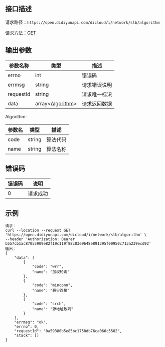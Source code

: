 ## 接口描述

请求路径：`https://open.didiyunapi.com/dicloud/i/network/slb/algorithm`

请求方法：GET

## 输出参数

| 参数名称  | 类型                           | 描述         |
| --------- | ------------------------------ | ------------ |
| errno     | int                            | 错误码       |
| errmsg    | string                         | 请求错误说明 |
| requestId | string                         | 请求唯一标识 |
| data      | array<[Algorithm](#Algorithm)> | 请求返回数据 |

<span id="Algorithm"></span>
Algorithm:

| 参数名 | 类型   | 描述     |
| ------ | ------ | -------- |
| code   | string | 算法代码 |
| name   | string | 算法名称 |

## 错误码

| 错误码 | 说明     |
| ------ | -------- |
| 0      | 请求成功 |

## 示例

```
请求：
curl --location --request GET 'https://open.didiyunapi.com/dicloud/i/network/slb/algorithm' \
--header 'Authorization: Bearer b557cb1ac87055909e82f19c119f88c83e9648e891395f00950c713a239ecd92'
输出：
{
    "data": [
        {
            "code": "wrr",
            "name": "加权轮询"
        },
        {
            "code": "minconn",
            "name": "最少连接"
        },
        {
            "code": "srch",
            "name": "源地址散列"
        }
    ],
    "errmsg": "ok",
    "errno": 0,
    "requestId": "0a59380b5e85bc1758db76ca066c5502",
    "stack": []
}
```